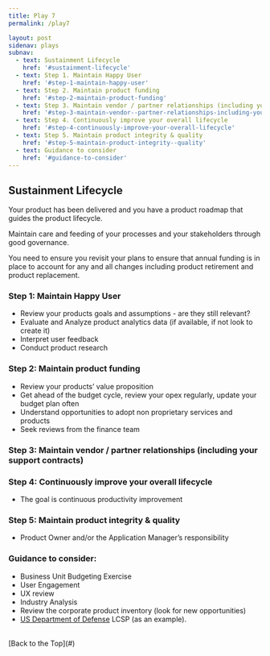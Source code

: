 ```yaml
---
title: Play 7
permalink: /play7

layout: post
sidenav: plays
subnav: 
  - text: Sustainment Lifecycle
    href: '#sustainment-lifecycle'
  - text: Step 1. Maintain Happy User
    href: '#step-1-maintain-happy-user'
  - text: Step 2. Maintain product funding
    href: '#step-2-maintain-product-funding'
  - text: Step 3. Maintain vendor / partner relationships (including your support contracts)
    href: '#step-3-maintain-vendor--partner-relationships-including-your-support-contracts'
  - text: Step 4. Continuously improve your overall lifecycle
    href: '#step-4-continuously-improve-your-overall-lifecycle'
  - text: Step 5. Maintain product integrity & quality
    href: '#step-5-maintain-product-integrity--quality'
  - text: Guidance to consider
    href: '#guidance-to-consider'
---
```

## Sustainment Lifecycle
Your product has been delivered and you have a product roadmap that guides the product lifecycle.

Maintain care and feeding of your processes and your stakeholders through good governance.

You need to ensure you revisit your plans to ensure that annual funding is in place to account for any and all changes including product retirement and product replacement.

### Step 1: Maintain Happy User
-	Review your products goals and assumptions - are they still relevant?
-	Evaluate and Analyze product analytics data (if available, if not look to create it) 
-	Interpret user feedback 
-	Conduct product research

### Step 2: Maintain product funding
-	Review your products’ value proposition
-	Get ahead of the budget cycle, review your opex regularly, update your budget plan often
-	Understand opportunities to adopt non proprietary services and products
-	Seek reviews from the finance team

### Step 3: Maintain vendor / partner relationships (including your support contracts)

### Step 4: Continuously improve your overall lifecycle
-	The goal is continuous productivity improvement

### Step 5: Maintain product integrity & quality
- 	Product Owner and/or the Application Manager’s responsibility 

### Guidance to consider:
- Business Unit Budgeting Exercise
-	User Engagement
  -	UX review
- Industry Analysis
- Review the corporate product inventory (look for new opportunities)
- [US Department of Defense](http://acqnotes.com/acqnote/careerfields/life-cycle-sustainment-plan-lcsp) LCSP (as an example).

<br/>
[Back to the Top](#)